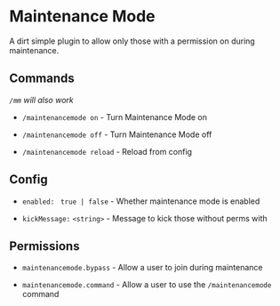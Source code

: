 # Maintenance Mode
A dirt simple plugin to allow only those with a permission on during maintenance.

## Commands
*`/mm` will also work*

* `/maintenancemode on` - Turn Maintenance Mode on

* `/maintenancemode off` - Turn Maintenance Mode off

* `/maintenancemode reload` - Reload from config

## Config

* `enabled: ` `true | false` - Whether maintenance mode is enabled

* `kickMessage:` `<string>` - Message to kick those without perms with

## Permissions

* `maintenancemode.bypass` - Allow a user to join during maintenance

* `maintenancemode.command` - Allow a user to use the `/maintenancemode` command